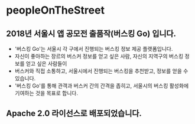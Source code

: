 # peopleOnTheStreet


## 2018년 서울시 앱 공모전 출품작(버스킹 Go) 입니다.

* '버스킹 Go'는 서울시 각 구에서 진행되는 버스킹 정보 제공 플랫폼입니다.  
*  자신이 좋아하는 장르의 버스커 정보를 얻고 싶은 사람, 자신의 지역구의 버스킹 정보를 얻고 싶은 사람들이 
* 버스커와 직접 소통하고, 서울시에서 진행되는 버스킹을 추천받고, 정보를 얻을 수 있습니다.   
*  '버스킹 Go'를 통해 관객과 버스커 간의 간격을 좁히고, 서울시의 버스킹 활성화에 기여하는 것을 목표로 합니다.

## Apache 2.0 라이선스로 배포되었습니다.
